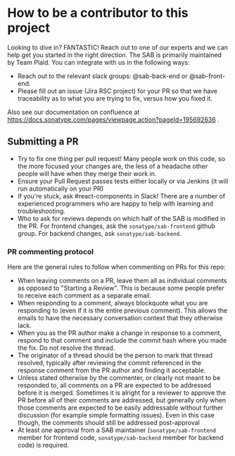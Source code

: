 <!--

    Copyright (c) 2020-present Sonatype, Inc. All rights reserved.
    "Sonatype" is a trademark of Sonatype, Inc.

-->
# How to be a contributor to this project

Looking to dive in? FANTASTIC! Reach out to one of our experts and we can help get you started in the right direction.
The SAB is primarily maintained by Team Plaid. You can integrate with us in the following ways:

* Reach out to the relevant slack groups: @sab-back-end or @sab-front-end.
* Please fill out an issue (Jira RSC project) for your PR so that we have traceability as to what you are trying to fix,
  versus how you fixed it.

Also see our documentation on confluence at https://docs.sonatype.com/pages/viewpage.action?pageId=195692636 .

## Submitting a PR

* Try to fix one thing per pull request! Many people work on this code, so the more focused your changes are, the less
  of a headache other people will have when they merge their work in.
* Ensure your Pull Request passes tests either locally or via Jenkins (it will run automatically on your PR)
* If you're stuck, ask #react-components in Slack! There are a number of experienced programmers who are happy to help
  with learning and troubleshooting.
* Who to ask for reviews depends on which half of the SAB is modified in the PR. For frontend changes, ask the
  `sonatype/sab-frontend` github group. For backend changes, ask `sonatype/sab-backend`.

### PR commenting protocol

Here are the general rules to follow when commenting on PRs for this repo:

* When leaving comments on a PR, leave them all as individual comments as opposed to "Starting a Review".  This is
  because some people prefer to receive each comment as a separate email.
* When responding to a comment, always blockquote what you are responding to (even if it is the entire previous
  comment).  This allows the emails to have the necessary conversation context that they otherwise lack.
* When you as the PR author make a change in response to a comment, respond to that comment and include the commit hash
  where you made the fix.  Do not resolve the thread.
* The originator of a thread should be the person to mark that thread resolved, typically after reviewing the commit
  referenced in the response comment from the PR author and finding it acceptable.
* Unless stated otherwise by the commenter, or clearly not meant to be responded to, all comments on a PR are expected
  to be addressed before it is merged. Sometimes it is alright for a reviewer to approve the PR before all of their
  comments are addressed, but generally only when those comments are expected to be easily addressable without further
  discussion (for example simple formatting issues).  Even in this case though, the comments should still be addressed
  post-approval
* At least one approval from a SAB maintainer (`sonatype/sab-frontend` member for frontend code, `sonatype/sab-backend`
  member for backend code) is required.
